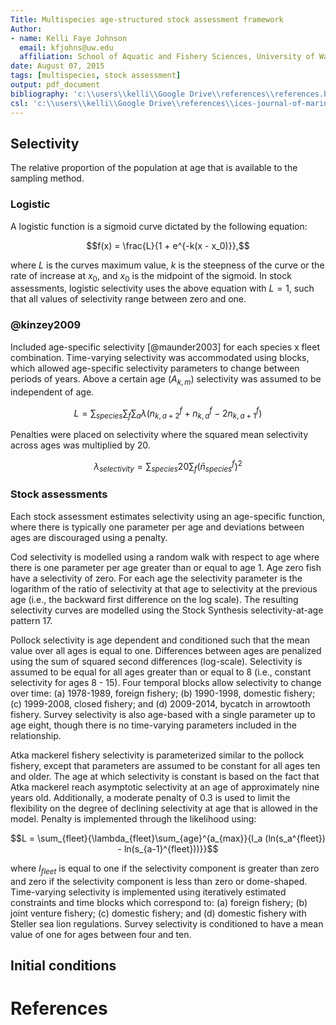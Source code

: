 ```yaml
---
Title: Multispecies age-structured stock assessment framework
Author: 
- name: Kelli Faye Johnson
  email: kfjohns@uw.edu
  affiliation: School of Aquatic and Fishery Sciences, University of Washington
date: August 07, 2015
tags: [multispecies, stock assessment]
output: pdf_document
bibliography: 'c:\\users\\kelli\\Google Drive\\references\\references.bib'
csl: 'c:\\users\\kelli\\Google Drive\\references\\ices-journal-of-marine-science.csl'
---
```


Selectivity
-----------

The relative proportion of the population at age that is available to the sampling method.

### Logistic

A logistic function is a sigmoid curve dictated by the following equation:

$$f(x) = \frac{L}{1 + e^{-k(x - x_0)}},$$

where 
$L$ is the curves maximum value,
$k$ is the steepness of the curve or the rate of increase at $x_0$, and
$x_0$ is the midpoint of the sigmoid.
In stock assessments, logistic selectivity uses the above equation with $L = 1$, such
that all values of selectivity range between zero and one.

### @kinzey2009

Included age-specific selectivity [@maunder2003] for each species x fleet combination.
Time-varying selectivity was accommodated using blocks, which allowed age-specific 
selectivity parameters to change between periods of years. 
Above a certain age ($A_{k,m}$) selectivity was assumed to be independent of age.

$$L = \sum_{species}{\sum_{f}{\sum_{a}{\lambda(n_{k,a+2}^{f} + n_{k,a}^{f} - 2n_{k,a+1}^{f})}}}$$

Penalties were placed on selectivity where the squared mean selectivity across ages
was multiplied by 20.

$$\lambda_{selectivity} = \sum_{species}{20\sum_{f}{(\bar{n}_{species}^{f})^2}}$$

### Stock assessments

Each stock assessment estimates selectivity using an age-specific function, where
there is typically one parameter per age and deviations between ages are discouraged
using a penalty.

Cod selectivity is modelled using a random walk with respect to age where there is one
parameter per age greater than or equal to age 1. Age zero fish have a selectivity of
zero. For each age the selectivity parameter is the logarithm of the ratio of selectivity
at that age to selectivity at the previous age 
(i.e., the backward first difference on the log scale). The resulting selectivity curves
are modelled using the Stock Synthesis selectivity-at-age pattern 17.

Pollock selectivity is age dependent and conditioned such that the mean value over all
ages is equal to one. Differences between ages are penalized using the sum of squared
second differences (log-scale).
Selectivity is assumed to be equal for all ages greater than or
equal to 8 (i.e., constant selectivity for ages 8 - 15). Four temporal blocks allow
selectivity to change over time: 
(a) 1978-1989, foreign fishery;
(b) 1990-1998, domestic fishery;
(c) 1999-2008, closed fishery; and 
(d) 2009-2014, bycatch in arrowtooth fishery.
Survey selectivity is also age-based with a single parameter up to age eight, though
there is no time-varying parameters included in the relationship.

Atka mackerel fishery selectivity is parameterized similar to the pollock fishery,
except that parameters are assumed to be constant for all ages ten and older.
The age at which selectivity is constant is based on the fact that Atka mackerel
reach asymptotic selectivity at an age of approximately nine years old.
Additionally, a moderate penalty of 0.3 is used to limit the flexibility on the degree
of declining selectivity at age that is allowed in the model. Penalty is implemented
through the likelihood using:

$$L = \sum_{fleet}{\lambda_{fleet}\sum_{age}^{a_{max}}{I_a (ln(s_a^{fleet}) - ln(s_{a-1}^{fleet}))}}$$

where $I_{fleet}$ is equal to one if the selectivity component is greater than zero and
zero if the selectivity component is less than zero or dome-shaped.
Time-varying selectivity is implemented using iteratively estimated constraints and
time blocks which correspond to:
(a) foreign fishery;
(b) joint venture fishery;
(c) domestic fishery; and
(d) domestic fishery with Steller sea lion regulations.
Survey selectivity is conditioned to have a mean value of one for ages between four
and ten.

Initial conditions
------------------



# References
